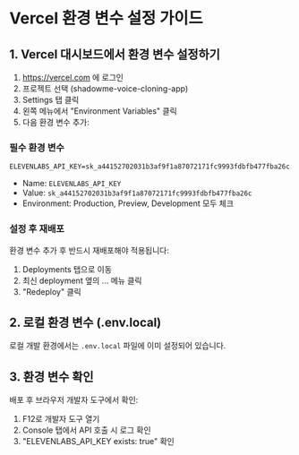 # Vercel 환경 변수 설정 가이드

## 1. Vercel 대시보드에서 환경 변수 설정하기

1. https://vercel.com 에 로그인
2. 프로젝트 선택 (shadowme-voice-cloning-app)
3. Settings 탭 클릭
4. 왼쪽 메뉴에서 "Environment Variables" 클릭
5. 다음 환경 변수 추가:

### 필수 환경 변수

```
ELEVENLABS_API_KEY=sk_a44152702031b3af9f1a87072171fc9993fdbfb477fba26c
```

- Name: `ELEVENLABS_API_KEY`
- Value: `sk_a44152702031b3af9f1a87072171fc9993fdbfb477fba26c`
- Environment: Production, Preview, Development 모두 체크

### 설정 후 재배포

환경 변수 추가 후 반드시 재배포해야 적용됩니다:
1. Deployments 탭으로 이동
2. 최신 deployment 옆의 ... 메뉴 클릭
3. "Redeploy" 클릭

## 2. 로컬 환경 변수 (.env.local)

로컬 개발 환경에서는 `.env.local` 파일에 이미 설정되어 있습니다.

## 3. 환경 변수 확인

배포 후 브라우저 개발자 도구에서 확인:
1. F12로 개발자 도구 열기
2. Console 탭에서 API 호출 시 로그 확인
3. "ELEVENLABS_API_KEY exists: true" 확인